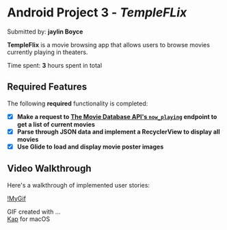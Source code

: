 # Android Project 3 - *TempleFLix*

Submitted by: **jaylin Boyce**

**TempleFlix** is a movie browsing app that allows users to browse movies currently playing in theaters.

Time spent: **3** hours spent in total

## Required Features

The following **required** functionality is completed:

- [X] **Make a request to [The Movie Database API's `now_playing`](https://developers.themoviedb.org/3/movies/get-now-playing) endpoint to get a list of current movies**
- [X] **Parse through JSON data and implement a RecyclerView to display all movies**
- [X] **Use Glide to load and display movie poster images**

## Video Walkthrough

Here's a walkthrough of implemented user stories:

[!MyGif](./Walkthough.gif)

GIF created with ...  
[Kap](https://getkap.co/) for macOS
